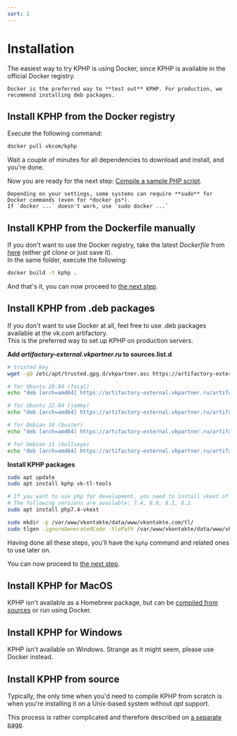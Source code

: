 ```yaml
---
sort: 1
---
```


# Installation

The easiest way to try KPHP is using Docker, since KPHP is available in the official Docker registry.

```note
Docker is the preferred way to **test out** KPHP. For production, we recommend installing deb packages.
```


## Install KPHP from the Docker registry

Execute the following command:
```bash
docker pull vkcom/kphp
```

Wait a couple of minutes for all dependencies to download and install, and you're done.

Now you are ready for the next step: [Compile a sample PHP script](./compile-sample-script.md).

```warning
Depending on your settings, some systems can require **sudo** for Docker commands (even for *docker ps*).  
If `docker ...` doesn't work, use `sudo docker ...`
```


## Install KPHP from the Dockerfile manually

If you don't want to use the Docker registry, take the latest *Dockerfile* from [here]({{site.url_dockerfile}}) (either *git clone* or just save it).  
In the same folder, execute the following:
```bash
docker build -t kphp .
```

And that's it, you can now proceed to [the next step](./compile-sample-script.md).


## Install KPHP from .deb packages

If you don't want to use Docker at all, feel free to use .deb packages available at the vk.com artifactory.  
This is the preferred way to set up KPHP on production servers.

**Add *artifactory-external.vkpartner.ru* to sources.list.d**

```bash
# trusted key
wget -qO /etc/apt/trusted.gpg.d/vkpartner.asc https://artifactory-external.vkpartner.ru/artifactory/api/gpg/key/public

# for Ubuntu 20.04 (focal)
echo "deb [arch=amd64] https://artifactory-external.vkpartner.ru/artifactory/kphp focal main" | sudo tee /etc/apt/sources.list.d/vkpartner.list

# for Ubuntu 22.04 (jammy)
echo "deb [arch=amd64] https://artifactory-external.vkpartner.ru/artifactory/kphp jammy main" | sudo tee /etc/apt/sources.list.d/vkpartner.list

# for Debian 10 (buster)
echo "deb [arch=amd64] https://artifactory-external.vkpartner.ru/artifactory/kphp buster main" | sudo tee /etc/apt/sources.list.d/vkpartner.list

# for Debian 11 (bullseye)
echo "deb [arch=amd64] https://artifactory-external.vkpartner.ru/artifactory/kphp bullseye main" | sudo tee /etc/apt/sources.list.d/vkpartner.list

```

**Install KPHP packages**

```bash
sudo apt update
sudo apt install kphp vk-tl-tools

# If you want to use php for development, you need to install vkext of the corresponding php version.
# The following versions are available: 7.4, 8.0, 8.1, 8.2.
sudo apt install php7.4-vkext

sudo mkdir -p /var/www/vkontakte/data/www/vkontakte.com/tl/
sudo tlgen -ignoreGeneratedCode -tloPath /var/www/vkontakte/data/www/vkontakte.com/tl/scheme.tlo /usr/share/vkontakte/examples/tl-files/common.tl /usr/share/vkontakte/examples/tl-files/tl.tl
```



Having done all these steps, you'll have the `kphp` command and related ones to use later on.

You can now proceed to [the next step](./compile-sample-script.md).


## Install KPHP for MacOS

KPHP isn't available as a Homebrew package, but can be [compiled from sources](../kphp-internals/developing-and-extending-kphp/compiling-kphp-from-sources.md) or run using Docker.


## Install KPHP for Windows

KPHP isn't available on Windows. Strange as it might seem, please use Docker instead.


## Install KPHP from source

Typically, the only time when you'd need to compile KPHP from scratch is when you're installing it on a Unix-based system without *apt* support.
  
This process is rather complicated and therefore described on [a separate page](../kphp-internals/developing-and-extending-kphp/compiling-kphp-from-sources.md).
